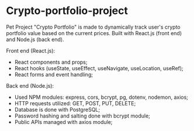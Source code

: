 # Crypto-portfolio-project
Pet Project "Crypto Portfolio" is made to dynamically track user's crypto portfolio value based on the current prices. 
Built with React.js (front end) and Node.js (back end). 

Front end (React.js):
- React components and props;
- React hooks (useState, useEffect, useNavigate, useLocation, useRef);
- React forms and event handling;

Back end (Node.js):
- Used NPM modules: express, cors, bcrypt, pg, dotenv, nodemon, axios;
- HTTP requests utilized: GET, POST, PUT, DELETE;
- Database is done with PostgreSQL;
- Password hashing and salting done with bcrypt module;
- Public APIs managed with axios module; 
